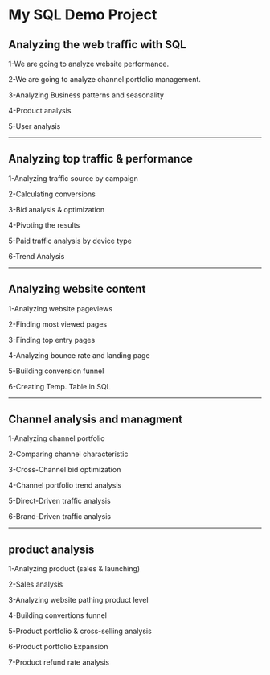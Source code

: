 # My SQL Demo Project
## Analyzing the web traffic with SQL

1-We are going to analyze website performance.

2-We are going to analyze channel portfolio management.

3-Analyzing Business patterns and seasonality

4-Product analysis

5-User analysis 

---------------------------------------------------------------------------------------------------

## Analyzing top traffic & performance

1-Analyzing traffic source by campaign

2-Calculating conversions 

3-Bid analysis & optimization 

4-Pivoting the results 

5-Paid traffic analysis by device type

6-Trend Analysis

------------------------------------------------------------------------------------------------
## Analyzing website content

1-Analyzing website pageviews

2-Finding most viewed pages 

3-Finding top entry pages 

4-Analyzing bounce rate and landing page

5-Building conversion funnel

6-Creating Temp. Table in SQL

------------------------------------------------------------------------------------------------
## Channel analysis and managment

1-Analyzing channel portfolio

2-Comparing channel characteristic

3-Cross-Channel bid optimization

4-Channel portfolio trend analysis

5-Direct-Driven traffic analysis

6-Brand-Driven traffic analysis

------------------------------------------------------------------------------------------------

## product analysis

1-Analyzing product (sales & launching)

2-Sales analysis

3-Analyzing website pathing product level

4-Building convertions funnel

5-Product portfolio & cross-selling analysis

6-Product portfolio Expansion

7-Product refund rate analysis
